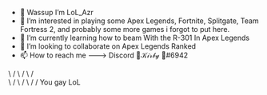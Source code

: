 - 👋 Wassup I’m LoL_Azr
- 👀 I’m interested in playing some Apex Legends, Fortnite, Splitgate, Team Fortress 2, and probably some more games i forgot to put here.
- 🌱 I’m currently learning how to beam With the R-301 In Apex Legends
- 💞️ I’m looking to collaborate on Apex Legends Ranked
- 📫 How to reach me ---> Discord 🍪𝒦𝒾𝓇𝒷𝓎 🍪#6942

\          /
 \        / 
  \      /   
   \    /
   \    /
    \  / 
     \/
You gay LoL
